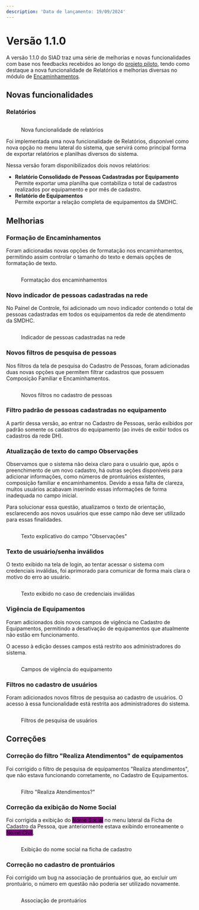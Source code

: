 ```yaml
---
description: 'Data de lançamento: 19/09/2024'
---
```


# Versão 1.1.0

A versão 1.1.0 do SIAD traz uma série de melhorias e novas funcionalidades com base nos feedbacks recebidos ao longo do [projeto piloto](../introducao/projeto-piloto.md), tendo como destaque a nova funcionalidade de Relatórios e melhorias diversas no módulo de [Encaminhamentos](../pessoas/encaminhamentos.md).

## Novas funcionalidades

### Relatórios

<figure><img src="../.gitbook/assets/image (11) (1).png" alt=""><figcaption><p>Nova funcionalidade de relatórios</p></figcaption></figure>

Foi implementada uma nova funcionalidade de Relatórios, disponível como nova opção no menu lateral do sistema, que servirá como principal forma de exportar relatórios e planilhas diversos do sistema.

Nessa versão foram disponibilizados dois novos relatórios:

* **Relatório Consolidado de Pessoas Cadastradas por Equipamento**\
  Permite exportar uma planilha que contabiliza o total de cadastros realizados por equipamento e por mês de cadastro.
* **Relatório de Equipamentos**\
  Permite exportar a relação completa de equipamentos da SMDHC.

## Melhorias

### Formação de Encaminhamentos

Foram adicionadas novas opções de formatação nos encaminhamentos, permitindo assim controlar o tamanho do texto e demais opções de formatação de texto.

<figure><img src="../.gitbook/assets/image (2) (1) (1) (1) (1).png" alt=""><figcaption><p>Formatação dos encaminhamentos</p></figcaption></figure>

### Novo indicador de pessoas cadastradas na rede

No Painel de Controle, foi adicionado um novo indicador contendo o total de pessoas cadastradas em todos os equipamentos da rede de atendimento da SMDHC.

<figure><img src="../.gitbook/assets/image (3) (1) (1) (1).png" alt=""><figcaption><p>Indicador de pessoas cadastradas na rede</p></figcaption></figure>

### Novos filtros de pesquisa de pessoas

Nos filtros da tela de pesquisa do Cadastro de Pessoas, foram adicionadas duas novas opções que permitem filtrar cadastros que possuem Composição Familiar e Encaminhamentos.

<figure><img src="../.gitbook/assets/image (4) (1) (1) (1).png" alt=""><figcaption><p>Novos filtros no cadastro de pessoas</p></figcaption></figure>

### Filtro padrão de pessoas cadastradas no equipamento

A partir dessa versão, ao entrar no Cadastro de Pessoas, serão exibidos por padrão somente os cadastros do equipamento (ao invés de exibir todos os cadastros da rede DH).

### Atualização de texto do campo Observações

Observamos que o sistema não deixa claro para o usuário que, após o preenchimento de um novo cadastro, há outras seções disponíveis para adicionar informações, como números de prontuários existentes, composição familiar e encaminhamentos. Devido a essa falta de clareza, muitos usuários acabavam inserindo essas informações de forma inadequada no campo inicial.

Para solucionar essa questão, atualizamos o texto de orientação, esclarecendo aos novos usuários que esse campo não deve ser utilizado para essas finalidades.

<figure><img src="../.gitbook/assets/image (5) (1) (1) (1).png" alt=""><figcaption><p>Texto explicativo do campo "Observações"</p></figcaption></figure>

### Texto de usuário/senha inválidos

O texto exibido na tela de login, ao tentar acessar o sistema com credenciais inválidas, foi aprimorado para comunicar de forma mais clara o motivo do erro ao usuário.

<figure><img src="../.gitbook/assets/image (7) (1) (1).png" alt=""><figcaption><p>Texto exibido no caso de credenciais inválidas</p></figcaption></figure>

### Vigência de Equipamentos

Foram adicionados dois novos campos de vigência no Cadastro de Equipamentos, permitindo a desativação de equipamentos que atualmente não estão em funcionamento.

O acesso à edição desses campos está restrito aos administradores do sistema.

<figure><img src="../.gitbook/assets/image (9) (1) (1).png" alt=""><figcaption><p>Campos de vigência do equipamento</p></figcaption></figure>

### Filtros no cadastro de usuários

Foram adicionados novos filtros de pesquisa ao cadastro de usuários. O acesso à essa funcionalidade está restrita aos administradores do sistema.

<figure><img src="../.gitbook/assets/image (10) (1) (1).png" alt=""><figcaption><p>Filtros de pesquisa de usuários</p></figcaption></figure>

## Correções

### Correção do filtro "Realiza Atendimentos" de equipamentos

Foi corrigido o filtro de pesquisa de equipamentos "Realiza atendimentos", que não estava funcionando corretamente, no Cadastro de Equipamentos.

<figure><img src="../.gitbook/assets/image (11) (1) (1).png" alt=""><figcaption><p>Filtro "Realiza Atendimentos?"</p></figcaption></figure>

### Correção da exibição do Nome Social

Foi corrigida a exibição do <mark style="background-color:purple;">Nome Social</mark> no menu lateral da Ficha de Cadastro da Pessoa, que anteriormente estava exibindo erroneamente o <mark style="background-color:purple;">Nome Civil</mark>.

<figure><img src="../.gitbook/assets/image (12) (1).png" alt=""><figcaption><p>Exibição do nome social na ficha de cadastro</p></figcaption></figure>

### Correção no cadastro de prontuários

Foi corrigido um bug na associação de prontuários que, ao excluir um prontuário, o número em questão não poderia ser utilizado novamente.

<figure><img src="../.gitbook/assets/image (13) (1).png" alt=""><figcaption><p>Associação de prontuários</p></figcaption></figure>
